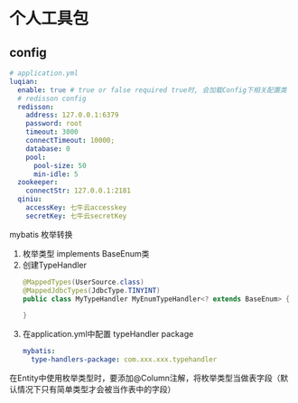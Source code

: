 # 个人工具包

## config

```yaml
# application.yml
luqian:
  enable: true # true or false required true时, 会加载Config下相关配置类
  # redisson config
  redisson:
    address: 127.0.0.1:6379
    password: root
    timeout: 3000
    connectTimeout: 10000;
    database: 0
    pool:
      pool-size: 50
      min-idle: 5
  zookeeper:
    connectStr: 127.0.0.1:2181
  qiniu:
    accessKey: 七牛云accesskey
    secretKey: 七牛云secretKey
```

mybatis 枚举转换 
1. 枚举类型 implements BaseEnum类
2. 创建TypeHandler
    ```java
    @MappedTypes(UserSource.class)
    @MappedJdbcTypes(JdbcType.TINYINT)
    public class MyTypeHandler MyEnumTypeHandler<? extends BaseEnum> {
        
    }
    ```
3. 在application.yml中配置 typeHandler package
    ```yaml
    mybatis:
      type-handlers-package: com.xxx.xxx.typehandler
    
    ```

在Entity中使用枚举类型时，要添加@Column注解，将枚举类型当做表字段（默认情况下只有简单类型才会被当作表中的字段）
